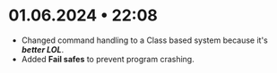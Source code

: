 # 01.06.2024 • 22:08

- Changed command handling to a Class based system because it's **_better LOL_**.
- Added **Fail safes** to prevent program crashing.